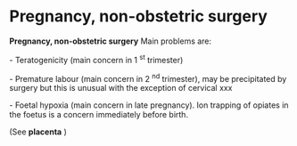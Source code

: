# Pregnancy, non-obstetric surgery

**Pregnancy, non-obstetric surgery** Main problems are:

\- Teratogenicity (main concern in 1 <sup>st</sup> trimester)

\- Premature labour (main concern in 2 <sup>nd</sup> trimester), may be
precipitated by surgery but this is unusual with the exception of
cervical xxx

\- Foetal hypoxia (main concern in late pregnancy). Ion trapping of
opiates in the foetus is a concern immediately before birth.

(See **placenta** )
